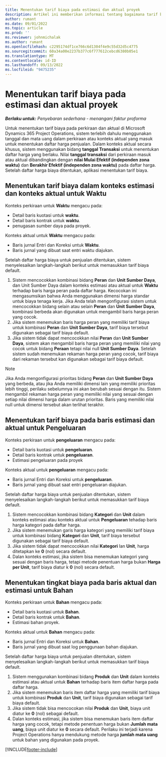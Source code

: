 ```yaml
---
title: Menentukan tarif biaya pada estimasi dan aktual proyek
description: Artikel ini memberikan informasi tentang bagaimana tarif biaya untuk estimasi berbasis proyek dan aktual ditentukan.
author: rumant
ms.date: 09/01/2022
ms.topic: article
ms.prod: ''
ms.reviewer: johnmichalak
ms.author: rumant
ms.openlocfilehash: c2295174df1ce766c6d1304f4e9c55d32d5c4775
ms.sourcegitcommit: 60a34a00e2237b377c6f777612cebcd6380b05e1
ms.translationtype: MT
ms.contentlocale: id-ID
ms.lasthandoff: 09/13/2022
ms.locfileid: "9475235"
---
```

# <a name="determine-cost-rates-for-project-estimates-and-actuals"></a>Menentukan tarif biaya pada estimasi dan aktual proyek

_**Berlaku untuk:** Penyebaran sederhana - menangani faktur proforma_

Untuk menentukan tarif biaya pada perkiraan dan aktual di Microsoft Dynamics 365 Project Operations, sistem terlebih dahulu menggunakan tanggal dan mata uang dalam perkiraan atau konteks aktual yang masuk untuk menentukan daftar harga penjualan. Dalam konteks aktual secara khusus, sistem menggunakan bidang **tanggal Transaksi** untuk menentukan daftar harga yang berlaku. Nilai **tanggal transaksi** dari perkiraan masuk atau aktual dibandingkan dengan **nilai Mulai Efektif (independen zona waktu)** dan **Berakhir Efektif (independen zona waktu)** pada daftar harga. Setelah daftar harga biaya ditentukan, aplikasi menentukan tarif biaya. 

## <a name="determining-cost-rates-in-estimate-and-actual-contexts-for-time"></a>Menentukan tarif biaya dalam konteks estimasi dan konteks aktual untuk Waktu

Konteks perkiraan untuk **Waktu** mengacu pada:

- Detail baris kuotasi untuk **waktu**.
- Detail baris kontrak untuk **waktu**.
- penugasan sumber daya pada proyek.

Konteks aktual untuk **Waktu** mengacu pada:

- Baris jurnal Entri dan Koreksi untuk **Waktu**.
- Baris jurnal yang dibuat saat entri waktu diajukan.

Setelah daftar harga biaya untuk penjualan ditentukan, sistem menyelesaikan langkah-langkah berikut untuk memasukkan tarif biaya default.

1. Sistem mencocokkan kombinasi bidang **Peran** dan **Unit Sumber Daya**, dan Unit Sumber Daya dalam konteks estimasi atau aktual untuk **Waktu** terhadap baris harga peran pada daftar harga. Kecocokan ini mengasumsikan bahwa Anda menggunakan dimensi harga standar untuk biaya tenaga kerja. Jika Anda telah mengonfigurasi sistem untuk mencocokkan bidang selain atau selain **Peran** dan **Unit Sumber Daya**, kombinasi berbeda akan digunakan untuk mengambil baris harga peran yang cocok.
1. Jika sistem menemukan baris harga peran yang memiliki tarif biaya untuk kombinasi **Peran** dan **Unit Sumber Daya**, tarif biaya tersebut digunakan sebagai tarif biaya default.
1. Jika sistem tidak dapat mencocokkan nilai **Peran** dan **Unit Sumber Daya**, sistem akan mengambil baris harga peran yang memiliki nilai yang cocok untuk bidang **Peraan** tetapi nilai null **Unit Sumber Daya**. Setelah sistem sudah menemukan rekaman harga peran yang cocok, tarif biaya dari rekaman tersebut kan digunakan sebagai tarif biaya default.

> [!NOTE]
> Jika Anda mengonfigurasi prioritas bidang **Peran** dan **Unit Sumber Daya** yang berbeda, atau jika Anda memiliki dimensi lain yang memiliki prioritas lebih tinggi, perilaku sebelumnya ini akan berubah sesuai dengan itu. Sistem mengambil rekaman harga peran yang memiliki nilai yang sesuai dengan setiap nilai dimensi harga dalam urutan prioritas. Baris yang memiliki nilai null untuk dimensi tersebut akan terlihat terakhir.

## <a name="determining-cost-rates-on-actual-and-estimate-lines-for-expense"></a>Menentukan tarif biaya pada baris estimasi dan aktual untuk Pengeluaran

Konteks perkiraan untuk **pengeluaran** mengacu pada:

- Detail baris kuotasi untuk **pengeluaran**.
- Detail baris kontrak untuk **pengeluaran**.
- Estimasi pengeluaran pada proyek

Konteks aktual untuk **pengeluaran** mengacu pada:

- Baris jurnal Entri dan Koreksi untuk **pengeluaran**.
- Baris jurnal yang dibuat saat entri pengeluaran diajukan.

Setelah daftar harga biaya untuk penjualan ditentukan, sistem menyelesaikan langkah-langkah berikut untuk memasukkan tarif biaya default.

1. Sistem mencocokkan kombinasi bidang **Kategori** dan **Unit** dalam konteks estimasi atau konteks aktual untuk **Pengeluaran** tehadap baris harga kategori pada daftar harga.
1. Jika sistem menemukan garis harga kategori yang memiliki tarif biaya untuk kombinasi bidang **Kategori** dan **Unit**, tarif biaya tersebut digunakan sebagai tarif biaya default.
1. Jika sistem tidak dapat mencocokkan nilai **Kategori** lan **Unit**, harga ditetapkan ke **0** (nol) secara default.
1. Dalan konteks estimasi, jika sistem bisa menemukan kategori yang sesuai dengan baris harga, tetapi metode penentuan harga bukan **Harga per Unit**, tarif biaya diatur k **0** (nol) secara default.

## <a name="determining-cost-rates-on-actual-and-estimate-lines-for-material"></a>Menentukan tingkat biaya pada baris aktual dan estimasi untuk Bahan

Konteks perkiraan untuk **Bahan** mengacu pada:

- Detail baris kuotasi untuk **Bahan**.
- Detail baris kontrak untuk **Bahan**.
- Estimasi bahan proyek.

Konteks aktual untuk **Bahan** mengacu pada:

- Baris jurnal Entri dan Koreksi untuk **Bahan**.
- Baris jurnal yang dibuat saat log penggunaan bahan diajukan.

Setelah daftar harga biaya untuk penjualan ditentukan, sistem menyelesaikan langkah-langkah berikut untuk memasukkan tarif biaya default.

1. Sistem menggunakan kombinasi bidang **Produk** dan **Unit** dalam konteks estimasi atau aktual untuk **Bahan** terhadap baris item daftar harga pada daftar harga.
1. Jika sistem menemukan baris item daftar harga yang memiliki tarif biaya untuk kombinasi **Produk** dan **Unit**, tarif biaya digunakan sebagai tarif biaya default.
1. Jika sistem tidak bisa mencocokan nilai **Produk** dan **Unit**, biaya unit diatur ke **0** (nol) sebagai default.
1. Dalan konteks estimasi, jika sistem bisa menemukan baris item daftar harga yang cocok, tetapi metode penentuan harga bukan **Jumlah mata uang**, biaya unit diatur ke **0** secara default. Perilaku ini terjadi karena Project Operations hanya mendukung metode harga **jumlah mata uang** untuk bahan yang digunakan pada proyek.

[!INCLUDE[footer-include](../../includes/footer-banner.md)]
